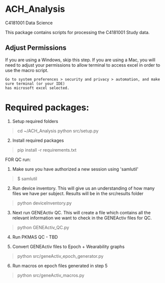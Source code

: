 # ACH_Analysis
 C4181001 Data Science

 This package contains scripts for processing the C4181001 Study data. 

## Adjust Permissions
If you are using a Windows, skip this step. If you are using a Mac, you will need to adjust your permissions to allow
terminal to access excel in order to use the macro script.

    Go to system preferences > security and privacy > automation, and make sure terminal (or your IDE)
    has microsoft excel selected.

# Required packages:
1. Setup required folders

> cd ~/ACH_Analysis
> python src/setup.py

2. Install required packages

> pip install -r requirements.txt

FOR QC run:

1. Make sure you have authorized a new session using 'samlutil'
> $ samlutil

2. Run device inventory. This will give us an understanding of how many
files we have per subject. Results will be in the src/results folder

> python deviceInventory.py

3. Next run GENEActiv QC. This will create a file which contains all the relevant
information we want to check in the GENEActiv files for QC.
   
> python GENEActiv_QC.py

4. Run PKMAS QC - TBD

5. Convert GENEActiv files to Epoch + Wearability graphs

> python src/geneActiv_epoch_generator.py

6. Run macros on epoch files generated in step 5

> python src/geneActiv_macros.py

